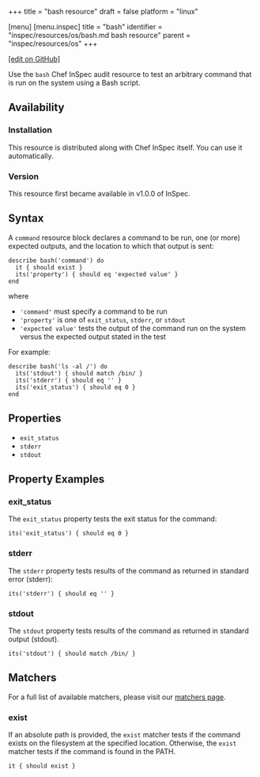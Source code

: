 +++
title = "bash resource"
draft = false
platform = "linux"

[menu]
  [menu.inspec]
    title = "bash"
    identifier = "inspec/resources/os/bash.md bash resource"
    parent = "inspec/resources/os"
+++

[\[edit on GitHub\]](https://github.com/inspec/inspec/blob/master/www/content/inspec/resources/bash.md)

Use the `bash` Chef InSpec audit resource to test an arbitrary command that is run on the system using a Bash script.

## Availability

### Installation

This resource is distributed along with Chef InSpec itself. You can use it automatically.

### Version

This resource first became available in v1.0.0 of InSpec.

## Syntax

A `command` resource block declares a command to be run, one (or more) expected outputs, and the location to which that output is sent:

    describe bash('command') do
      it { should exist }
      its('property') { should eq 'expected value' }
    end

where

- `'command'` must specify a command to be run
- `'property'` is one of `exit_status`, `stderr`, or `stdout`
- `'expected value'` tests the output of the command run on the system versus the expected output stated in the test

For example:

    describe bash('ls -al /') do
      its('stdout') { should match /bin/ }
      its('stderr') { should eq '' }
      its('exit_status') { should eq 0 }
    end

## Properties

- `exit_status`
- `stderr`
- `stdout`

## Property Examples

### exit_status

The `exit_status` property tests the exit status for the command:

    its('exit_status') { should eq 0 }

### stderr

The `stderr` property tests results of the command as returned in standard error (stderr):

    its('stderr') { should eq '' }

### stdout

The `stdout` property tests results of the command as returned in standard output (stdout).

    its('stdout') { should match /bin/ }

## Matchers

For a full list of available matchers, please visit our [matchers page](/inspec/matchers/).

### exist

If an absolute path is provided, the `exist` matcher tests if the command exists on the filesystem at the specified location. Otherwise, the `exist` matcher tests if the command is found in the PATH.

    it { should exist }
